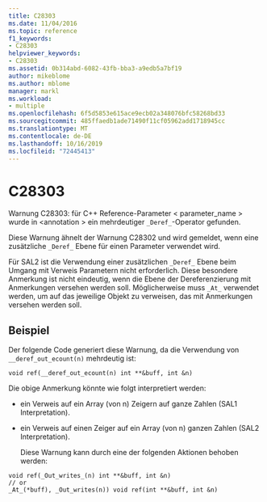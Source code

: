 ```yaml
---
title: C28303
ms.date: 11/04/2016
ms.topic: reference
f1_keywords:
- C28303
helpviewer_keywords:
- C28303
ms.assetid: 0b314abd-6082-43fb-bba3-a9edb5a7bf19
author: mikeblome
ms.author: mblome
manager: markl
ms.workload:
- multiple
ms.openlocfilehash: 6f5d5853e615ace9ecb02a348076bfc58268bd33
ms.sourcegitcommit: 485ffaedb1ade71490f11cf05962add1718945cc
ms.translationtype: MT
ms.contentlocale: de-DE
ms.lasthandoff: 10/16/2019
ms.locfileid: "72445413"
---
```

# <a name="c28303"></a>C28303
Warnung C28303: für C++ Reference-Parameter < parameter_name > wurde in \<annotation > ein mehrdeutiger `_Deref_`-Operator gefunden.

 Diese Warnung ähnelt der Warnung C28302 und wird gemeldet, wenn eine zusätzliche `_Deref_` Ebene für einen Parameter verwendet wird.

 Für SAL2 ist die Verwendung einer zusätzlichen `_Deref_` Ebene beim Umgang mit Verweis Parametern nicht erforderlich. Diese besondere Anmerkung ist nicht eindeutig, wenn die Ebene der Dereferenzierung mit Anmerkungen versehen werden soll. Möglicherweise muss `_At_` verwendet werden, um auf das jeweilige Objekt zu verweisen, das mit Anmerkungen versehen werden soll.

## <a name="example"></a>Beispiel
 Der folgende Code generiert diese Warnung, da die Verwendung von `__deref_out_ecount(n)` mehrdeutig ist:

```
void ref(__deref_out_ecount(n) int **&buff, int &n)
```

 Die obige Anmerkung könnte wie folgt interpretiert werden:

- ein Verweis auf ein Array (von n) Zeigern auf ganze Zahlen (SAL1 Interpretation).

- ein Verweis auf einen Zeiger auf ein Array (von n) ganzen Zahlen (SAL2 Interpretation).

  Diese Warnung kann durch eine der folgenden Aktionen behoben werden:

```
void ref(_Out_writes_(n) int **&buff, int &n)
// or
_At_(*buff), _Out_writes(n)) void ref(int **&buff, int &n)
```
